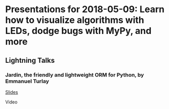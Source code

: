 # Presentations for 2018-05-09: Learn how to visualize algorithms with LEDs, dodge bugs with MyPy, and more

## Lightning Talks

### Jardin, the friendly and lightweight ORM for Python, by Emmanuel Turlay

[Slides]()

Video
